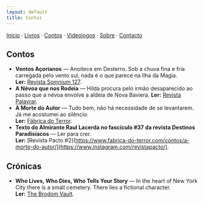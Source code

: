 ```yaml
---
layout: default
title: Contos
---
```

[Início](index.md) · [Livros](livros.md) · [Contos](contos.md) · [Videojogos](videojogos.md) · [Sobre](sobre.md) · [Contacto](contacto.md)

## Contos

- **Ventos Açorianos** — Anoitece em Desterro. Sob a chuva fina e fria carregada pelo vento sul, nada é o que parece na Ilha da Magia.  
  **Ler:** [Revista Somnium 127](https://somnium.clfc.com.br/wp-content/uploads/edicoes/Somnium127.pdf).
- **A Névoa que nos Rodeia** — Hilda procura pelo irmão desaparecido ao passo que a névoa envolve a aldeia de Nova Baviera.
  **Ler:** [Revista Palavrar](https://palavrar.oprazerdaescrita.com/a-nevoa-que-nos-rodeia/).
- **A Morte do Autor** — Tudo bem, não há necessidade de se levantarem. Já me acostumei ao silêncio.  
  **Ler:** [Fábrica do Terror](https://www.fabrica-do-terror.com/contos/a-morte-do-autor/).
- **Texto do Almirante Raul Lacerda no fascículo #37 da revista Destinos Paradisíacos** — Ler para crer.  
  **Ler:** [Revista Pacto #2](https://www.fabrica-do-terror.com/contos/a-morte-do-autor/](https://www.instagram.com/revistapacto/).
  

## Crónicas

- **Who Lives, Who Dies, Who Tells Your Story** — In the heart of New York City there is a small cemetery. There lies a fictional character.   
  **Ler:** [The Brodom Vault](https://mailchi.mp/39f1fc5f0d94/the-brodom-vault-35).


<!--
Sugestão de organização:
- Para publicar o conto completo, crie um ficheiro novo, por exemplo `conto-titulo.md`,
  e ligue o link "na web" acima para esse ficheiro.
- Se preferir PDFs, carregue o ficheiro na pasta /assets (crie-a) e aponte o link.
-->
